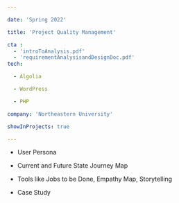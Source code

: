 ```yaml
---

date: 'Spring 2022'

title: 'Project Quality Management'

cta :
  - 'introToAnalysis.pdf'   
  - 'requirementAnalysisandDesignDoc.pdf'
tech:

  - Algolia

  - WordPress

  - PHP

company: 'Northeastern University'

showInProjects: true

---
```


- User Persona

- Current and Future State Journey Map

- Tools like Jobs to be Done, Empathy Map, Storytelling

- Case Study
